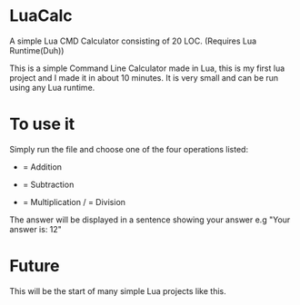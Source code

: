 # LuaCalc
A simple Lua CMD Calculator consisting of 20 LOC. (Requires Lua Runtime(Duh))

This is a simple Command Line Calculator made in Lua, this is my first lua project and I made it in about 10 minutes.
It is very small and can be run using any Lua runtime.

# To use it #

Simply run the file and choose one of the four operations listed:
+ = Addition
- = Subtraction
* = Multiplication
/ = Division

The answer will be displayed in a sentence showing your answer e.g "Your answer is: 12"

# Future #

This will be the start of many simple Lua projects like this.

